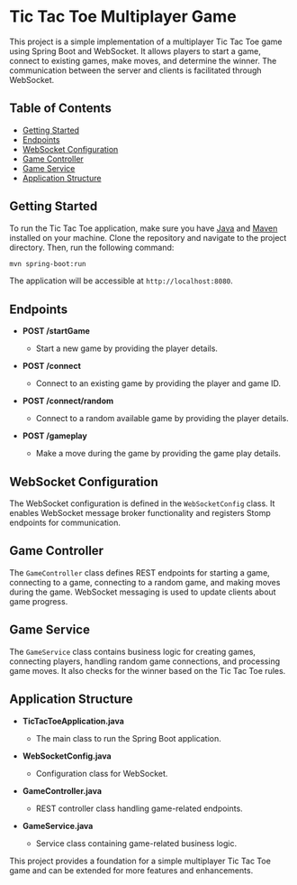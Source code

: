 
# Tic Tac Toe Multiplayer Game

This project is a simple implementation of a multiplayer Tic Tac Toe game using Spring Boot and WebSocket. It allows players to start a game, connect to existing games, make moves, and determine the winner. The communication between the server and clients is facilitated through WebSocket.

## Table of Contents

- [Getting Started](#getting-started)
- [Endpoints](#endpoints)
- [WebSocket Configuration](#websocket-configuration)
- [Game Controller](#game-controller)
- [Game Service](#game-service)
- [Application Structure](#application-structure)

## Getting Started

To run the Tic Tac Toe application, make sure you have [Java](https://www.java.com/en/download/) and [Maven](https://maven.apache.org/install.html) installed on your machine. Clone the repository and navigate to the project directory. Then, run the following command:

```bash
mvn spring-boot:run
```

The application will be accessible at `http://localhost:8080`.

## Endpoints

- **POST /startGame**
    - Start a new game by providing the player details.

- **POST /connect**
    - Connect to an existing game by providing the player and game ID.

- **POST /connect/random**
    - Connect to a random available game by providing the player details.

- **POST /gameplay**
    - Make a move during the game by providing the game play details.

## WebSocket Configuration

The WebSocket configuration is defined in the `WebSocketConfig` class. It enables WebSocket message broker functionality and registers Stomp endpoints for communication.

## Game Controller

The `GameController` class defines REST endpoints for starting a game, connecting to a game, connecting to a random game, and making moves during the game. WebSocket messaging is used to update clients about game progress.

## Game Service

The `GameService` class contains business logic for creating games, connecting players, handling random game connections, and processing game moves. It also checks for the winner based on the Tic Tac Toe rules.

## Application Structure

- **TicTacToeApplication.java**
    - The main class to run the Spring Boot application.

- **WebSocketConfig.java**
    - Configuration class for WebSocket.

- **GameController.java**
    - REST controller class handling game-related endpoints.

- **GameService.java**
    - Service class containing game-related business logic.

This project provides a foundation for a simple multiplayer Tic Tac Toe game and can be extended for more features and enhancements.
